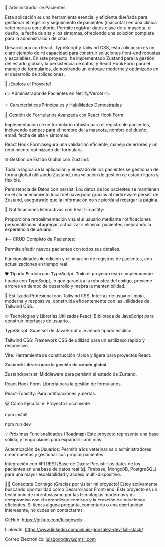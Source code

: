 🏥 Administrador de Pacientes

Esta aplicación es una herramienta esencial y eficiente diseñada para gestionar el registro y seguimiento de pacientes (mascotas) en una clínica veterinaria o consultorio. Permite registrar datos clave de la mascota, el dueño, la fecha de alta y los síntomas, ofreciendo una solución completa para la administración de citas.

Desarrollada con React, TypeScript y Tailwind CSS, esta aplicación es un claro ejemplo de mi capacidad para construir soluciones front-end robustas y escalables. En este proyecto, he implementado Zustand para la gestión del estado global y la persistencia de datos, y React Hook Form para el manejo de formularios, demostrando un enfoque moderno y optimizado en el desarrollo de aplicaciones.

🚀 ¡Explora el Proyecto!

👉 Administrador de Pacientes en Netlify/Vercel 👈

✨ Características Principales y Habilidades Demostradas

📝 Gestión de Formularios Avanzada con React Hook Form:

Implementación de un formulario robusto para el registro de pacientes, incluyendo campos para el nombre de la mascota, nombre del dueño, email, fecha de alta y síntomas.

React Hook Form asegura una validación eficiente, manejo de errores y un rendimiento optimizado del formulario.

🌐 Gestión de Estado Global con Zustand:

Toda la lógica de la aplicación y el estado de los pacientes se gestionan de forma global utilizando Zustand, una solución de gestión de estado ligera y flexible.

Persistencia de Datos con persist: Los datos de los pacientes se mantienen en el almacenamiento local del navegador gracias al middleware persist de Zustand, asegurando que la información no se pierda al recargar la página.

🔔 Notificaciones Interactivas con React-Toastify:

Proporciona retroalimentación visual al usuario mediante notificaciones personalizadas al agregar, actualizar o eliminar pacientes, mejorando la experiencia de usuario.

➕➖ CRUD Completo de Pacientes:

Permite añadir nuevos pacientes con todos sus detalles.

Funcionalidades de edición y eliminación de registros de pacientes, con actualizaciones en tiempo real.

🛡️ Tipado Estricto con TypeScript: Todo el proyecto está completamente tipado con TypeScript, lo que garantiza la robustez del código, previene errores en tiempo de desarrollo y mejora la mantenibilidad.

🎨 Estilizado Profesional con Tailwind CSS: Interfaz de usuario limpia, moderna y responsiva, construida eficientemente con las utilidades de Tailwind CSS.

⚙️ Tecnologías y Librerías Utilizadas
React: Biblioteca de JavaScript para construir interfaces de usuario.

TypeScript: Superset de JavaScript que añade tipado estático.

Tailwind CSS: Framework CSS de utilidad para un estilizado rápido y responsivo.

Vite: Herramienta de construcción rápida y ligera para proyectos React.

Zustand: Librería para la gestión de estado global.

Zustand/persist: Middleware para persistir el estado de Zustand.

React Hook Form: Librería para la gestión de formularios.

React-Toastify: Para notificaciones y alertas.

💻 Cómo Ejecutar el Proyecto Localmente

npm install

npm run dev

💡 Próximas Funcionalidades (Roadmap)
Este proyecto representa una base sólida, y tengo planes para expandirlo aún más:

Autenticación de Usuarios: Permitir a los veterinarios o administradores crear cuentas y gestionar sus propios pacientes.

Integración con API REST/Base de Datos: Persistir los datos de los pacientes en una base de datos real (ej. Firebase, MongoDB, PostgreSQL) para una mayor escalabilidad y acceso multi-dispositivo.

🧑‍💻 Conéctate Conmigo ¡Gracias por visitar mi proyecto! Estoy activamente buscando oportunidad como Desarrollador Front-end. Este proyecto es un testimonio de mi entusiasmo por las tecnologías modernas y mi compromiso con el aprendizaje continuo y la creación de soluciones eficientes. Si tienes alguna pregunta, comentario o una oportunidad interesante, no dudes en contactarme:

GitHub: https://github.com/luisgoweb

LinkedIn: https://www.linkedin.com/in/luis-gonzalez-dev-full-stack/

Correo Electrónico: luisgocodev@gmail.com
